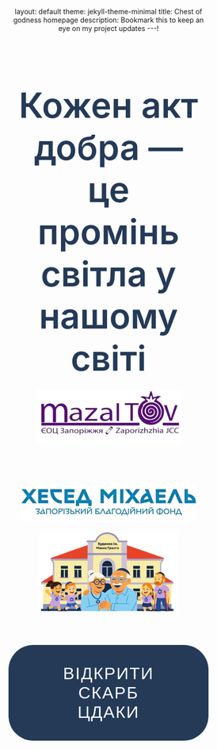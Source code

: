 ---
layout: default
theme: jekyll-theme-minimal
title: Chest of godness homepage
description: Bookmark this to keep an eye on my project updates
---!
<!DOCTYPE html>
<html lang="uk">
<head>
  <meta charset="UTF-8">
  <meta name="viewport" content="width=device-width, initial-scale=1.0">
  <meta property="og:title" content="Скриня добра">
  <meta property="og:description" content="Відкрий скарб добра, підтримай нас ще раз">
  <meta property="og:image" content="https://example.com/images/home.png">
  <meta property="og:url" content="https://example.com">
  <link href="https://fonts.googleapis.com/css2?family=Manrope:wght@600&family=Geologica:wght@700&display=swap" rel="stylesheet">
  <style>
    * { box-sizing: border-box; }

    html, body {
      margin: 0;
      padding: 0;
      width: 100%;
      height: 100%;
      font-family: 'Manrope', sans-serif;
      background-color: #FFFFE3;
      overflow-x: hidden;
      scroll-behavior: smooth;
    }

    body {
      display: flex;
      flex-direction: column;
      align-items: center;
      text-align: center;
    }

    .top-text, .top-caption, .center-caption, .last-caption {
      margin-top: 70px;
      padding: 20px;
      font-weight: 600;
      font-size: 70px;
      color: #243a57;
    }

    .center-caption {
      font-size: 70px;
      text-align: center;
      opacity: 1;
      transition: opacity 0.5s ease-in-out;
      margin-top: 20px;
    }

    .top-caption {
      font-size: 70px;
      margin-top: 400px;
      color: #243a57;
    }

    .last-caption {
      font-size: 70px;
      margin-top: 400px;
      color: #243a57;
    }

    .logos {
      display: flex;
      justify-content: center;
      align-items: center;
      gap: 80px;
      margin-bottom: 30px;
      flex-wrap: wrap;
    }

    .logos img {
      max-width: 700px;
      height: auto;
    }

    .center-image {
      width: 70%;
      max-height: 150vh;
      height: auto;
      margin-top: -10px;
      margin-bottom: 15px;
      z-index: 1;
    }

    .cdaka-image {
      width: 30%;
      max-height: 150vh;
      height: auto;
      margin-top: -50px;
      margin-bottom: 15px;
      z-index: 1;
    }

    .button-wrapper { margin-top: 50px; }

    .wave-button, .help-button {
      position: relative;
      display: inline-block;
      padding: 38px 80px;
      color: white;
      text-transform: uppercase;
      letter-spacing: 2px;
      font-size: 34px;
      overflow: hidden;
      transition: 0.2s;
      background: rgba(36, 58, 87, 1);
      border-radius: 50px;
      cursor: pointer;
      border: none;
      z-index: 10;
    }

    .wave-button:hover, .help-button:hover {
      box-shadow: 0 0 20px rgba(36, 58, 87, 1), 0 0 60px rgba(36, 58, 87, 1), 0 0 100px rgba(36, 58, 87, 1);
      transition-delay: 0.1s;
    }

    .two {
      display: none;
      opacity: 0;
      transition: opacity 1s ease-in-out;
      margin-bottom: 100px;
    }

    .fly-container {
      position: relative;
      width: 100%;
      max-height: 400px;
      overflow: hidden;
      margin: 0 auto;
    }

    .final-row {
      display: flex;
      justify-content: center;
      align-items: flex-start;
      gap: 40px;
      flex-wrap: wrap;
    }

    .fly-item {
      width: 300px;
      height: 300px;
      margin-top: 100px;
      margin-bottom: 700px;
      background-size: contain;
      background-repeat: no-repeat;
      background-position: center;
      opacity: 0;
      transform: translateY(200px);
      transition: all 0.8s ease;
      display: flex;
      flex-direction: column;
      align-items: center;
    }

    .fly-text {
      position: absolute;
      top: 40px;
      left: 50%;
      transform: translateX(-50%);
      font-size: 24px;
      font-weight: bold;
      color: #333;
      opacity: 0;
      transition: opacity 1s ease;
      z-index: 10;
    }

    .fly-in { opacity: 1; transform: translateY(0); }

    .text-in { opacity: 1; }

    .tree {
      display: none;
      opacity: 0;
      transition: opacity 0.5s ease-in-out;
      margin-bottom: 200px;
    }

    .helpbutton-wrapper { margin-top: 50px; }

    .qr {
      width: 80%;
      display: flex;
      flex-direction: row;
      justify-content: center;
      align-items: center;
      max-width: 600px;
      height: auto;
      display: inline-block;
      margin: 73px 30px;
    }

    /* === Адаптація для мобільних === */
    @media (max-width: 768px) {
      .top-text, .top-caption, .center-caption, .last-caption {
        font-size: 28px;
        margin-top: 40px;
        padding: 10px;
      }

      .logos {
        gap: 20px;
        flex-direction: column;
        justify-content: center;
        align-items: center;
      }

      .logos img { max-width: 90%; }

      .center-image { width: 90%; }

      .cdaka-image {
        width: 70%;
        margin-top: 0;
      }

      .button-wrapper { margin-top: 10px; }

      .wave-button, .help-button {
        padding: 20px 40px;
        font-size: 18px;
      }

      .final-row { gap: 20px; }

      .fly-item {
        width: 80px;
        height: 80px;
        margin-top: 50px;
        margin-bottom: 200px;
      }

      .fly-text {
        font-size: 16px;
        top: 20px;
      }

      .qr {
        width: 80%;
        margin: 40px 20px;
      }

      .two { margin-bottom: -150px; }

      .tree { margin-bottom: 100px; }
    }
  </style>
</head>
<body>

<!-- ПЕРЕКЛАДАЧ -->
<div id="google_translate_element" style="position: absolute; top: 10px; right: 10px; z-index: 9999;"></div>

<audio id="myAudio">
  <source src="./audio/hava-nagila-orchestra-clarinet-7671.mp3" type="audio/mpeg">
  Ваш браузер не підтримує аудіо.
</audio>

<section class="one">
  <div class="top-text">Кожен акт добра — це промінь світла у нашому світі</div>
  <div class="logos">
    <a href="https://www.instagram.com/mazal.tov.zp/" target="_blank">
      <img src="./images/mazal.png" alt="Mazal Tov Logo">
    </a>
    <a href="https://www.facebook.com/HesedMichael.zp.ua/?locale=ru_RU" target="_blank">
      <img src="./images/bluelogo 1.png" alt="Хесед Міхаель Logo">
    </a>
  </div>

  <img src="./images/home.png" alt="Дім" class="center-image">

  <div class="button-wrapper">
    <button class="wave-button">ВІДКРИТИ СКАРБ ЦДАКИ</button>
  </div>
</section>

<section class="two">
  <div class="top-caption">
    Завдяки вашій цдаці ми створюємо безпеку, силу <br> громади та майбутнє для кожного
  </div>
  <img src="./images/cdaka.png" alt="Цдака" class="cdaka-image">
  <div class="center-caption"></div>
  <div class="fly-container"></div>
</section>

<section class="tree">
  <div class="last-caption">
    Нехай ваша доброта повернеться до вас <br> сторицею — תִּזְכּוּ לְמִצְווֹת (тизку ле-міцвот).
  </div>
  <div class="helpbutton-wrapper">
    <a href="https://next.privat24.ua/payments/form/%7B%22token%22%3A%22be0ba580-a488-4ab6-b285-4fe127c71313%22%7D" target="_blank">
      <button class="help-button">ПІДТРИМАТИ ЩЕ РАЗ</button>
    </a>
  </div>

  <a href="https://www.facebook.com/JCCMazalTov/?locale=ru_RU" target="_blank">
    <img src="./images/qrmazal.png" alt="QR-код Mazal" class="qr">
  </a>
  <a href="https://next.privat24.ua/payments/form/%7B%22token%22%3A%22be0ba580-a488-4ab6-b285-4fe127c71313%22%7D" target="_blank">
    <img src="./images/qrhesed.png" alt="QR-код Hesed" class="qr">
  </a>
</section>

<script>
document.addEventListener("DOMContentLoaded", () => {
  const button = document.querySelector('.wave-button');
  const sectionTwo = document.querySelector('.two');
  const container = document.querySelector('.fly-container');
  const caption = document.querySelector('.center-caption');
  const treeSection = document.querySelector('.tree');
  const items = [
    { img: './images/coin.png' },
    { img: './images/dove.png' },
    { img: './images/candle.png' },
    { img: './images/scroll.png' }
  ];
  const texts = [
    '«Слова світла, що розпалюють серця»',
    '«Пам’ятаємо. Дякуємо. Надихаємося»',
    '«Кожен вчинок — іскра добра»',
    '«Нехай доброта живе у вічності»'
  ];
  let animationStarted = false;
  const audio = document.getElementById('myAudio');

  function animateCaptionText() {
    let index = 0;
    function changeText() {
      caption.style.opacity = '0';
      setTimeout(() => {
        caption.textContent = texts[index];
        caption.style.opacity = '1';
        index++;
        if (index < texts.length) {
          setTimeout(changeText, 2000);
        } else {
          setTimeout(() => {
            treeSection.style.display = 'block';
            setTimeout(() => {
              treeSection.style.opacity = '1';
              treeSection.scrollIntoView({ behavior: 'smooth' });
            }, 50);
          }, 3000);
        }
      }, 500);
    }
    changeText();
  }

  button.addEventListener('click', () => {
    if (animationStarted) return;
    animationStarted = true;
    if (audio) {
      audio.currentTime = 0;
      audio.play();
    }
    sectionTwo.style.display = 'block';
    setTimeout(() => {
      sectionTwo.style.opacity = '1';
      sectionTwo.scrollIntoView({ behavior: 'smooth' });
    }, 100);
    container.innerHTML = '';
    const row = document.createElement('div');
    row.className = 'final-row';
    container.appendChild(row);
    let delay = 0;
    items.forEach((item) => {
      const wrapper = document.createElement('div');
      wrapper.className = 'fly-item';
      wrapper.style.backgroundImage = `url('${item.img}')`;
      row.appendChild(wrapper);
      setTimeout(() => {
        wrapper.classList.add('fly-in');
      }, delay);
      delay += 1200;
    });
    animateCaptionText();
  });
});
</script>
<script type="text/javascript">
  function googleTranslateElementInit() {
    new google.translate.TranslateElement({
      pageLanguage: 'uk',
      includedLanguages: 'uk,en,he,ru',
      layout: google.translate.TranslateElement.InlineLayout.SIMPLE
    }, 'google_translate_element');
  }
</script>
<script type="text/javascript" 
  src="//translate.google.com/translate_a/element.js?cb=googleTranslateElementInit">
</script>

</body>
</html>
